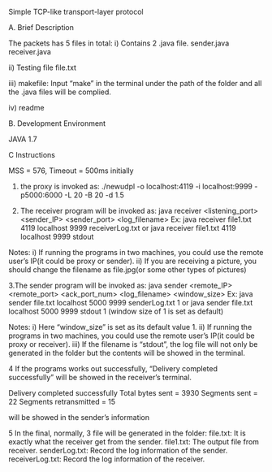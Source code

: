 Simple TCP­-like transport-­layer protocol

A. Brief Description

The packets has 5 files in total:
i) Contains 2 .java file.
sender.java
receiver.java

ii) Testing file
file.txt

iii) makefile: Input “make” in the terminal under the path of the folder and all the .java files will be complied. 

iv) readme

B. Development Environment

JAVA 1.7

C Instructions

MSS = 576, Timeout = 500ms initially

1. the proxy is invoked as:
./newudpl -o localhost:4119 -i localhost:9999 -p5000:6000 -L 20 -B 20 -d 1.5

2. The receiver program will be invoked as:
java receiver <filename> <listening_port> <sender_IP> <sender_port> <log_filename>
Ex: java receiver file1.txt 4119 localhost 9999 receiverLog.txt
or java receiver file1.txt 4119 localhost 9999 stdout

Notes:
i) If running the programs in two machines, you could use the remote user’s IP(it could be proxy or sender).
ii) If you are receiving a picture, you should change the filename as file.jpg(or some other types of pictures)

3.The sender program will be invoked as:
java sender <filename> <remote_IP> <remote_port> <ack_port_num> <log_filename> <window_size>
Ex: java sender file.txt localhost 5000 9999 senderLog.txt 1
or java sender file.txt localhost 5000 9999 stdout 1
(window size of 1 is set as default)

Notes:
i) Here “window_size” is set as its default value 1.
ii) If running the programs in two machines, you could use the remote user’s IP(it could be proxy or receiver).
iii) If the filename is “stdout”, the log file will not only be generated in the folder but the contents will be showed in the terminal.

4 If the programs works out successfully,
“Delivery completed successfully” will be showed in the receiver’s terminal.

Delivery completed successfully
Total bytes sent = 3930
Segments sent = 22
Segments retransmitted = 15

will be showed in the sender’s information

5 In the final, normally, 3 file will be generated in the folder: 
file.txt: It is exactly what the receiver get from the sender.
file1.txt: The output file from receiver.
senderLog.txt: Record the log information of the sender.
receiverLog.txt: Record the log information of the receiver.







